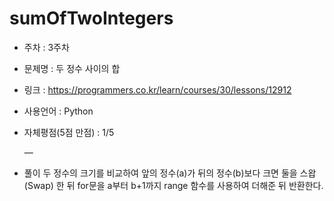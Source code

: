 # sumOfTwoIntegers
* 주차 : 3주차
* 문제명 : 두 정수 사이의 합
* 링크 : https://programmers.co.kr/learn/courses/30/lessons/12912
* 사용언어 : Python
* 자체평점(5점 만점) : 1/5
 
  —

* 풀이
두 정수의 크기를 비교하여 앞의 정수(a)가 뒤의 정수(b)보다 크면 둘을 스왑(Swap) 한 뒤 for문을 a부터 b+1까지 range 함수를 사용하여 더해준 뒤 반환한다.